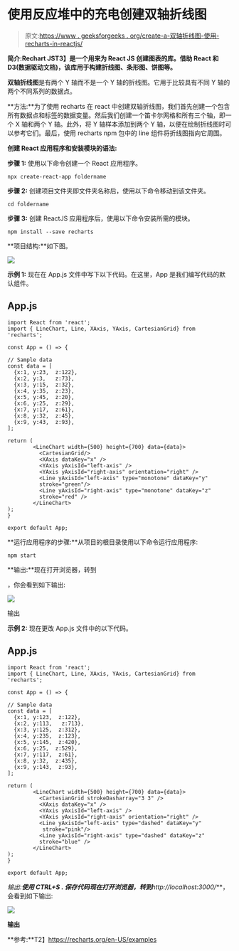 # 使用反应堆中的充电创建双轴折线图

> 原文:[https://www . geeksforgeeks . org/create-a-双轴折线图-使用-recharts-in-reactjs/](https://www.geeksforgeeks.org/create-a-biaxial-line-chart-using-recharts-in-reactjs/)

**简介:**Rechart JS**T3】是一个用来为 React JS 创建图表的库。借助 React 和 D3(数据驱动文档)，该库用于构建折线图、条形图、饼图等。**

**双轴折线图**是有两个 Y 轴而不是一个 Y 轴的折线图。它用于比较具有不同 Y 轴的两个不同系列的数据点。

**方法:**为了使用 recharts 在 react 中创建双轴折线图，我们首先创建一个包含所有数据点和标签的数据变量。然后我们创建一个笛卡尔网格和所有三个轴，即一个 X 轴和两个 Y 轴。此外，将 Y 轴样本添加到两个 Y 轴，以便在绘制折线图时可以参考它们。最后，使用 recharts npm 包中的 line 组件将折线图指向它周围。

**创建 React 应用程序和安装模块的语法:**

**步骤 1:** 使用以下命令创建一个 React 应用程序。

```
npx create-react-app foldername
```

**步骤 2:** 创建项目文件夹即文件夹名称后，使用以下命令移动到该文件夹。

```
cd foldername
```

**步骤 3:** 创建 ReactJS 应用程序后，使用以下命令安装所需的模块。

```
npm install --save recharts
```

**项目结构:**如下图。

![](img/f04ae0d8b722a9fff0bd9bd138b29c23.png)

**示例 1:** 现在在 App.js 文件中写下以下代码。在这里，App 是我们编写代码的默认组件。

## App.js

```
import React from 'react';
import { LineChart, Line, XAxis, YAxis, CartesianGrid} from 'recharts';

const App = () => {

// Sample data
const data = [
  {x:1, y:23,  z:122},
  {x:2, y:3,   z:73},
  {x:3, y:15,  z:32},
  {x:4, y:35,  z:23},
  {x:5, y:45,  z:20},
  {x:6, y:25,  z:29},
  {x:7, y:17,  z:61},
  {x:8, y:32,  z:45},
  {x:9, y:43,  z:93},
];

return (
        <LineChart width={500} height={700} data={data}>
          <CartesianGrid/>
          <XAxis dataKey="x" />
          <YAxis yAxisId="left-axis" />
          <YAxis yAxisId="right-axis" orientation="right" />
          <Line yAxisId="left-axis" type="monotone" dataKey="y" 
          stroke="green"/>
          <Line yAxisId="right-axis" type="monotone" dataKey="z" 
          stroke="red" />
        </LineChart>
);
}

export default App;
```

**运行应用程序的步骤:**从项目的根目录使用以下命令运行应用程序:

```
npm start
```

**输出:**现在打开浏览器，转到

，你会看到如下输出:

![](img/a58360aae3760e4079b36b2d60d54dd2.png)

输出

**示例 2:** 现在更改 App.js 文件中的以下代码。

## App.js

```
import React from 'react';
import { LineChart, Line, XAxis, YAxis, CartesianGrid} from 'recharts';

const App = () => {

// Sample data
const data = [
  {x:1, y:123,  z:122},
  {x:2, y:113,   z:713},
  {x:3, y:125,  z:312},
  {x:4, y:235,  z:123},
  {x:5, y:145,  z:420},
  {x:6, y:25,  z:529},
  {x:7, y:117,  z:61},
  {x:8, y:32,  z:435},
  {x:9, y:143,  z:93},
];

return (
        <LineChart width={500} height={700} data={data}>
          <CartesianGrid strokeDasharray="3 3" />
          <XAxis dataKey="x" />
          <YAxis yAxisId="left-axis" />
          <YAxis yAxisId="right-axis" orientation="right" />
          <Line yAxisId="left-axis" type="dashed" dataKey="y" 
           stroke="pink"/>
          <Line yAxisId="right-axis" type="dashed" dataKey="z" 
          stroke="blue" />
        </LineChart>
);
}

export default App;
```

**输出:**使用 ***CTRL+S .*** 保存代码现在打开浏览器，转到***http://localhost:3000/***，会看到如下输出:

![](img/c61c4bbf6b505be5f57c9f8343bd7e2d.png)

**输出**

**参考:**T2】https://recharts.org/en-US/examples
